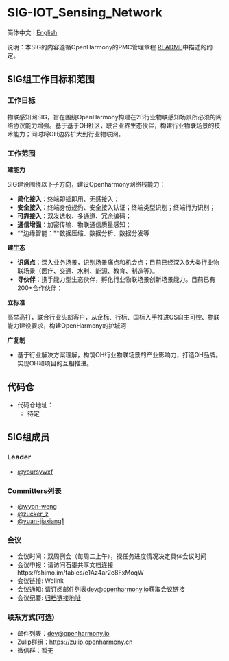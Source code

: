 # SIG-IOT_Sensing_Network
简体中文 | [English](./sig_iot_sensing_network.md)

说明：本SIG的内容遵循OpenHarmony的PMC管理章程 [README](/zh/pmc.md)中描述的约定。

## SIG组工作目标和范围

### 工作目标
​       物联感知网SIG，旨在围绕OpenHarmony构建在2B行业物联感知场景所必须的网络协议能力增强。基于基于OH社区，联合业界生态伙伴，构建行业物联场景的技术能力；同时将OH边界扩大到行业物联网。

### 工作范围
**建能力**

SIG建设围绕以下子方向，建设Openharmony网络栈能力：

*  **简化接入**：终端即插即用、无感接入；
*  **安全接入**：终端身份规约、安全接入认证；终端类型识别；终端行为识别；
*  **可靠接入**：双发选收、多通道、冗余编码；
*  **通信增强**：加密传输、物联通信质量感知；
*  **边缘智能：**数据压缩、数据分析、数据分发等

**建生态**

* **识痛点**：深入业务场景，识别场景痛点和机会点；目前已经深入6大类行业物联场景（医疗、交通、水利、能源、教育、制造等）。
* **寻伙伴**：携手能力型生态伙伴，孵化行业物联场景创新场景能力。目前已有200+合作伙伴；

**立标准**

​        高举高打，联合行业头部客户，从企标、行标、国标入手推进OS自主可控、物联能力建设要求，构建OpenHarmony的护城河

**广复制**

* 基于行业解决方案理解，构筑OH行业物联场景的产业影响力，打造OH品牌。实现OH和项目的互相推进。

## 代码仓
* 代码仓地址：
  - 待定

## SIG组成员

### Leader
- [@yoursywxf](https://gitee.com/yoursywxf)

### Committers列表
- [@wyon-weng](https://gitee.com/wyon-weng)  
- [@zucker_z](https://gitee.com/zucker_z)   
- [@yuan-jiaxiang1](https://gitee.com/yuan-jiaxiang1)   


### 会议
 - 会议时间：双周例会（每周二上午），视任务进度情况决定具体会议时间
 - 会议申报：请访问石墨共享文档连接https://shimo.im/tables/e1Az4ar2e8FxMoqW    
 - 会议链接:   Welink
 - 会议通知:   请订阅邮件列表[dev@openharmony.io](https://lists.openatom.io/postorius/lists/dev.openharmony.io/)获取会议链接
 - 会议纪要:   [归档链接地址](https://gitee.com/openharmony-sig/sig-content/tree/master/iot_sensing_network/meetings)

### 联系方式(可选)

- 邮件列表：[dev@openharmony.io](https://lists.openatom.io/postorius/lists/dev.openharmony.io/)
- Zulip群组：https://zulip.openharmony.cn
- 微信群：暂无

